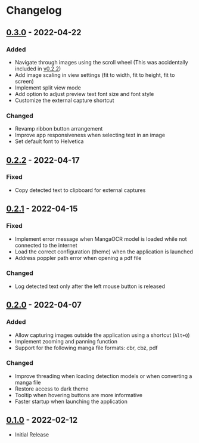 # Changelog

## [0.3.0](https://github.com/bluaxees/Poricom/releases/tag/v0.3.0) - 2022-04-22

### Added
- Navigate through images using the scroll wheel (This was accidentally included in [v0.2.2](https://github.com/bluaxees/Poricom/releases/tag/v0.2.2))
- Add image scaling in view settings (fit to width, fit to height, fit to screen)
- Implement split view mode
- Add option to adjust preview text font size and font style
- Customize the external capture shortcut

### Changed
- Revamp ribbon button arrangement
- Improve app responsiveness when selecting text in an image
- Set default font to Helvetica

## [0.2.2](https://github.com/bluaxees/Poricom/releases/tag/v0.2.2) - 2022-04-17

### Fixed
- Copy detected text to clipboard for external captures

## [0.2.1](https://github.com/bluaxees/Poricom/releases/tag/v0.2.1) - 2022-04-15

### Fixed
- Implement error message when MangaOCR model is loaded while not connected to the internet
- Load the correct configuration (theme) when the application is launched
- Address poppler path error when opening a pdf file

### Changed
- Log detected text only after the left mouse button is released

## [0.2.0](https://github.com/bluaxees/Poricom/releases/tag/v0.2.0) - 2022-04-07

### Added
- Allow capturing images outside the application using a shortcut (`Alt+Q`)
- Implement zooming and panning function
- Support for the following manga file formats: cbr, cbz, pdf

### Changed
- Improve threading when loading detection models or when converting a manga file
- Restore access to dark theme
- Tooltip when hovering buttons are more informative
- Faster startup when launching the application

## [0.1.0](https://github.com/bluaxees/Poricom/releases/tag/v0.1.0) - 2022-02-12

- Initial Release

